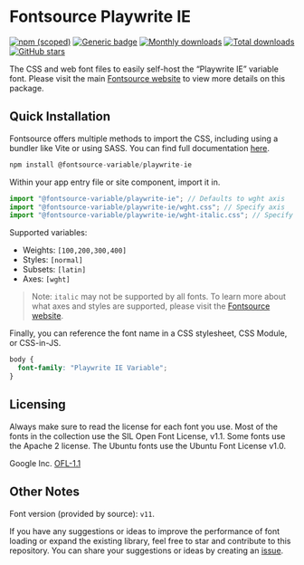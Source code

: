 # Fontsource Playwrite IE

[![npm (scoped)](https://img.shields.io/npm/v/@fontsource-variable/playwrite-ie?color=brightgreen)](https://www.npmjs.com/package/@fontsource-variable/playwrite-ie) [![Generic badge](https://img.shields.io/badge/fontsource-passing-brightgreen)](https://github.com/fontsource/fontsource) [![Monthly downloads](https://badgen.net/npm/dm/@fontsource-variable/playwrite-ie)](https://github.com/fontsource/fontsource) [![Total downloads](https://badgen.net/npm/dt/@fontsource-variable/playwrite-ie)](https://github.com/fontsource/fontsource) [![GitHub stars](https://img.shields.io/github/stars/fontsource/fontsource.svg?style=social&label=Star)](https://github.com/fontsource/fontsource/stargazers)

The CSS and web font files to easily self-host the “Playwrite IE” variable font. Please visit the main [Fontsource website](https://fontsource.org/fonts/playwrite-ie) to view more details on this package.

## Quick Installation

Fontsource offers multiple methods to import the CSS, including using a bundler like Vite or using SASS. You can find full documentation [here](https://fontsource.org/docs/getting-started/introduction).

```javascript
npm install @fontsource-variable/playwrite-ie
```

Within your app entry file or site component, import it in.

```javascript
import "@fontsource-variable/playwrite-ie"; // Defaults to wght axis
import "@fontsource-variable/playwrite-ie/wght.css"; // Specify axis
import "@fontsource-variable/playwrite-ie/wght-italic.css"; // Specify axis and style
```

Supported variables:
- Weights: `[100,200,300,400]`
- Styles: `[normal]`
- Subsets: `[latin]`
- Axes: `[wght]`

> Note: `italic` may not be supported by all fonts. To learn more about what axes and styles are supported, please visit the [Fontsource website](https://fontsource.org/fonts/playwrite-ie).

Finally, you can reference the font name in a CSS stylesheet, CSS Module, or CSS-in-JS.

```css
body {
  font-family: "Playwrite IE Variable";
}
```

## Licensing
Always make sure to read the license for each font you use. Most of the fonts in the collection use the SIL Open Font License, v1.1. Some fonts use the Apache 2 license. The Ubuntu fonts use the Ubuntu Font License v1.0.

Google Inc.
[OFL-1.1](http://scripts.sil.org/OFL)

## Other Notes
Font version (provided by source): `v11`.

If you have any suggestions or ideas to improve the performance of font loading or expand the existing library, feel free to star and contribute to this repository. You can share your suggestions or ideas by creating an [issue](https://github.com/fontsource/fontsource/issues).